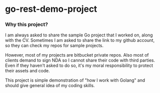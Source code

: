 # go-rest-demo-project

### Why this project?
I am always asked to share the sample Go project that I worked on, along with the CV. Sometimes I am asked to share the link to my github account, so they can check my repos for sample projects.

However, most of my projects are bitbucket private repos. Also most of clients demand to sign NDA so I cannot share their code with third parties. Even if they haven't asked to do so, it's my moral responsibility to protect their assets and code.

This project is simple demonstration of "how I work with Golang" and should give general idea of my coding skills.

